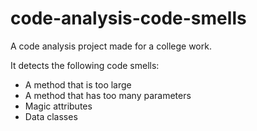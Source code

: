 # code-analysis-code-smells
A code analysis project made for a college work.

It detects the following code smells:

 - A method that is too large
 - A method that has too many parameters
 - Magic attributes
 - Data classes
